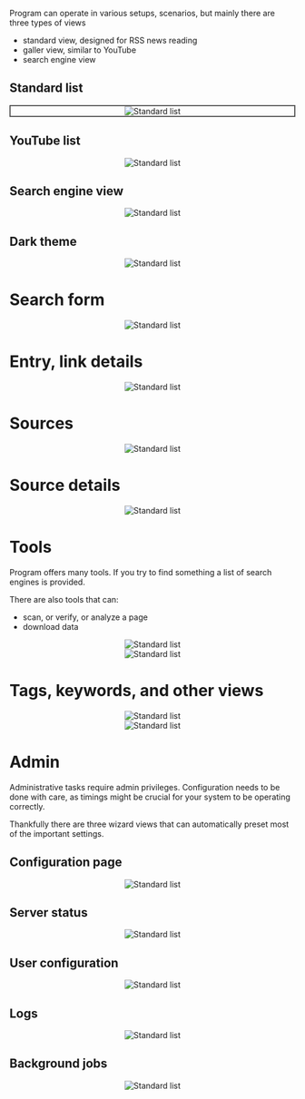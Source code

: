 
Program can operate in various setups, scenarios, but mainly there are three types of views

 - standard view, designed for RSS news reading
 - galler view, similar to YouTube
 - search engine view

## Standard list

<div align="center" style="border: 2px groove grey;">
  <img alt="Standard list" src="screenshots/entries_list_standard.PNG" style="max-width:700px">
</div>

## YouTube list

<div align="center">
  <img alt="Standard list" src="screenshots/entries_list_youtube.PNG" style="max-width:700px">
</div>

## Search engine view

<div align="center">
  <img alt="Standard list" src="screenshots/entries_list_search_engine.PNG" style="max-width:700px">
</div>

## Dark theme

<div align="center">
  <img alt="Standard list" src="screenshots/dark_theme.PNG" style="max-width:700px">
</div>

# Search form

<div align="center">
  <img alt="Standard list" src="screenshots/search_form.PNG" style="max-width:700px">
</div>

# Entry, link details

<div align="center">
  <img alt="Standard list" src="screenshots/entry_details.PNG" style="max-width:700px">
</div>

# Sources

<div align="center">
  <img alt="Standard list" src="screenshots/source_list.PNG" style="max-width:700px">
</div>

# Source details

<div align="center">
  <img alt="Standard list" src="screenshots/source_details.PNG" style="max-width:700px">
</div>

# Tools

Program offers many tools. If you try to find something a list of search engines is provided.

There are also tools that can:

 - scan, or verify, or analyze a page
 - download data

<div align="center">
  <img alt="Standard list" src="screenshots/search_engines.PNG" style="max-width:700px">
</div>

<div align="center">
  <img alt="Standard list" src="screenshots/tools.PNG" style="max-width:700px">
</div>

# Tags, keywords, and other views

<div align="center">
  <img alt="Standard list" src="screenshots/tags_view.PNG" style="max-width:700px">
</div>

<div align="center">
  <img alt="Standard list" src="screenshots/screenshots/keywords_view.PNG" style="max-width:700px">
</div>

# Admin

Administrative tasks require admin privileges. Configuration needs to be done with care, as timings might be crucial for your system to be operating correctly.

Thankfully there are three wizard views that can automatically preset most of the important settings.

## Configuration page

<div align="center">
  <img alt="Standard list" src="screenshots/configuration_form.PNG" style="max-width:700px">
</div>

## Server status

<div align="center">
  <img alt="Standard list" src="screenshots/server_status.PNG" style="max-width:700px">
</div>

## User configuration

<div align="center">
  <img alt="Standard list" src="screenshots/user_configuration_view.PNG" style="max-width:700px">
</div>

## Logs

<div align="center">
  <img alt="Standard list" src="screenshots/logs_view.PNG" style="max-width:700px">
</div>

## Background jobs

<div align="center">
  <img alt="Standard list" src="screenshots/backgroundjobs_view.PNG" style="max-width:700px">
</div>
